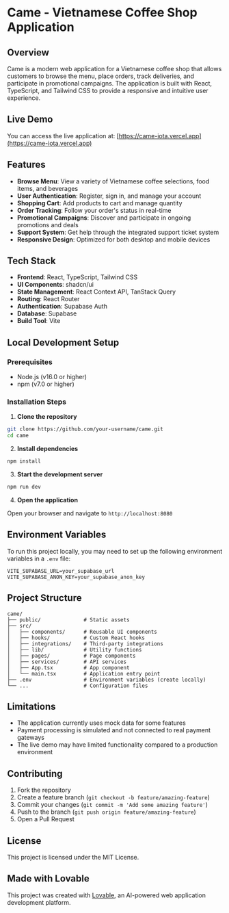 
# Came - Vietnamese Coffee Shop Application

## Overview

Came is a modern web application for a Vietnamese coffee shop that allows customers to browse the menu, place orders, track deliveries, and participate in promotional campaigns. The application is built with React, TypeScript, and Tailwind CSS to provide a responsive and intuitive user experience.

## Live Demo

You can access the live application at: [https://came-iota.vercel.app](https://came-iota.vercel.app)

## Features

- **Browse Menu**: View a variety of Vietnamese coffee selections, food items, and beverages
- **User Authentication**: Register, sign in, and manage your account
- **Shopping Cart**: Add products to cart and manage quantity
- **Order Tracking**: Follow your order's status in real-time
- **Promotional Campaigns**: Discover and participate in ongoing promotions and deals
- **Support System**: Get help through the integrated support ticket system
- **Responsive Design**: Optimized for both desktop and mobile devices

## Tech Stack

- **Frontend**: React, TypeScript, Tailwind CSS
- **UI Components**: shadcn/ui
- **State Management**: React Context API, TanStack Query
- **Routing**: React Router
- **Authentication**: Supabase Auth
- **Database**: Supabase
- **Build Tool**: Vite

## Local Development Setup

### Prerequisites

- Node.js (v16.0 or higher)
- npm (v7.0 or higher)

### Installation Steps

1. **Clone the repository**

```bash
git clone https://github.com/your-username/came.git
cd came
```

2. **Install dependencies**

```bash
npm install
```

3. **Start the development server**

```bash
npm run dev
```

4. **Open the application**

Open your browser and navigate to `http://localhost:8080`

## Environment Variables

To run this project locally, you may need to set up the following environment variables in a `.env` file:

```
VITE_SUPABASE_URL=your_supabase_url
VITE_SUPABASE_ANON_KEY=your_supabase_anon_key
```

## Project Structure

```
came/
├── public/              # Static assets
├── src/
│   ├── components/      # Reusable UI components
│   ├── hooks/           # Custom React hooks
│   ├── integrations/    # Third-party integrations
│   ├── lib/             # Utility functions
│   ├── pages/           # Page components
│   ├── services/        # API services
│   ├── App.tsx          # App component
│   └── main.tsx         # Application entry point
├── .env                 # Environment variables (create locally)
└── ...                  # Configuration files
```

## Limitations

- The application currently uses mock data for some features
- Payment processing is simulated and not connected to real payment gateways
- The live demo may have limited functionality compared to a production environment

## Contributing

1. Fork the repository
2. Create a feature branch (`git checkout -b feature/amazing-feature`)
3. Commit your changes (`git commit -m 'Add some amazing feature'`)
4. Push to the branch (`git push origin feature/amazing-feature`)
5. Open a Pull Request

## License

This project is licensed under the MIT License.

## Made with Lovable

This project was created with [Lovable](https://lovable.dev/projects/f5c657a0-b0c0-4408-bb36-c9486cb49582), an AI-powered web application development platform.
